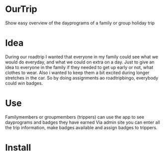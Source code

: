# OurTrip
Show easy overview of the dayprograms of a family or group holiday trip

# Idea
During our roadtrip I wanted that everyone in my family could see what we would do everyday, and what we could on extra on a day. 
Just to give an idea to everyone in the family if they needed to get up early or not, what clothes to wear. 
Also i wanted to keep them a bit excited during longer stretches in the car. So by doing assignments ao roadtripbingo, everybody could win badges.

# Use
Familymembers or groupmembers (trippers) can use the app to see dayprograms and badges they have earned
Via admin site you can enter all the trip information, make badges available and assign badges to trippers.

# Install

